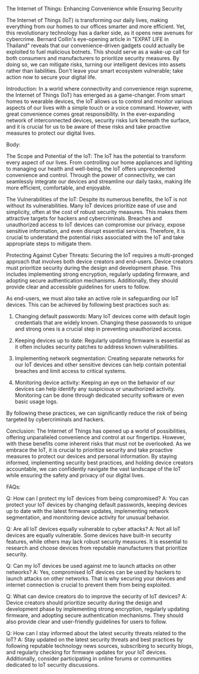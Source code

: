 The Internet of Things: Enhancing Convenience while Ensuring Security

The Internet of Things (IoT) is transforming our daily lives, making everything from our homes to our offices smarter and more efficient. Yet, this revolutionary technology has a darker side, as it opens new avenues for cybercrime. Bernard Collin's eye-opening article in "EXPAT LIFE in Thailand" reveals that our convenience-driven gadgets could actually be exploited to fuel malicious botnets. This should serve as a wake-up call for both consumers and manufacturers to prioritize security measures. By doing so, we can mitigate risks, turning our intelligent devices into assets rather than liabilities. Don't leave your smart ecosystem vulnerable; take action now to secure your digital life.

Introduction:
In a world where connectivity and convenience reign supreme, the Internet of Things (IoT) has emerged as a game-changer. From smart homes to wearable devices, the IoT allows us to control and monitor various aspects of our lives with a simple touch or a voice command. However, with great convenience comes great responsibility. In the ever-expanding network of interconnected devices, security risks lurk beneath the surface, and it is crucial for us to be aware of these risks and take proactive measures to protect our digital lives.

Body:

The Scope and Potential of the IoT:
The IoT has the potential to transform every aspect of our lives. From controlling our home appliances and lighting to managing our health and well-being, the IoT offers unprecedented convenience and control. Through the power of connectivity, we can seamlessly integrate our devices and streamline our daily tasks, making life more efficient, comfortable, and enjoyable.

The Vulnerabilities of the IoT:
Despite its numerous benefits, the IoT is not without its vulnerabilities. Many IoT devices prioritize ease of use and simplicity, often at the cost of robust security measures. This makes them attractive targets for hackers and cybercriminals. Breaches and unauthorized access to IoT devices can compromise our privacy, expose sensitive information, and even disrupt essential services. Therefore, it is crucial to understand the potential risks associated with the IoT and take appropriate steps to mitigate them.

Protecting Against Cyber Threats:
Securing the IoT requires a multi-pronged approach that involves both device creators and end-users. Device creators must prioritize security during the design and development phase. This includes implementing strong encryption, regularly updating firmware, and adopting secure authentication mechanisms. Additionally, they should provide clear and accessible guidelines for users to follow.

As end-users, we must also take an active role in safeguarding our IoT devices. This can be achieved by following best practices such as:

1. Changing default passwords: Many IoT devices come with default login credentials that are widely known. Changing these passwords to unique and strong ones is a crucial step in preventing unauthorized access.

2. Keeping devices up to date: Regularly updating firmware is essential as it often includes security patches to address known vulnerabilities.

3. Implementing network segmentation: Creating separate networks for our IoT devices and other sensitive devices can help contain potential breaches and limit access to critical systems.

4. Monitoring device activity: Keeping an eye on the behavior of our devices can help identify any suspicious or unauthorized activity. Monitoring can be done through dedicated security software or even basic usage logs.

By following these practices, we can significantly reduce the risk of being targeted by cybercriminals and hackers.

Conclusion:
The Internet of Things has opened up a world of possibilities, offering unparalleled convenience and control at our fingertips. However, with these benefits come inherent risks that must not be overlooked. As we embrace the IoT, it is crucial to prioritize security and take proactive measures to protect our devices and personal information. By staying informed, implementing security best practices, and holding device creators accountable, we can confidently navigate the vast landscape of the IoT while ensuring the safety and privacy of our digital lives.

FAQs:

Q: How can I protect my IoT devices from being compromised?
A: You can protect your IoT devices by changing default passwords, keeping devices up to date with the latest firmware updates, implementing network segmentation, and monitoring device activity for unusual behavior.

Q: Are all IoT devices equally vulnerable to cyber attacks?
A: Not all IoT devices are equally vulnerable. Some devices have built-in security features, while others may lack robust security measures. It is essential to research and choose devices from reputable manufacturers that prioritize security.

Q: Can my IoT devices be used against me to launch attacks on other networks?
A: Yes, compromised IoT devices can be used by hackers to launch attacks on other networks. That is why securing your devices and internet connection is crucial to prevent them from being exploited.

Q: What can device creators do to improve the security of IoT devices?
A: Device creators should prioritize security during the design and development phase by implementing strong encryption, regularly updating firmware, and adopting secure authentication mechanisms. They should also provide clear and user-friendly guidelines for users to follow.

Q: How can I stay informed about the latest security threats related to the IoT?
A: Stay updated on the latest security threats and best practices by following reputable technology news sources, subscribing to security blogs, and regularly checking for firmware updates for your IoT devices. Additionally, consider participating in online forums or communities dedicated to IoT security discussions.
